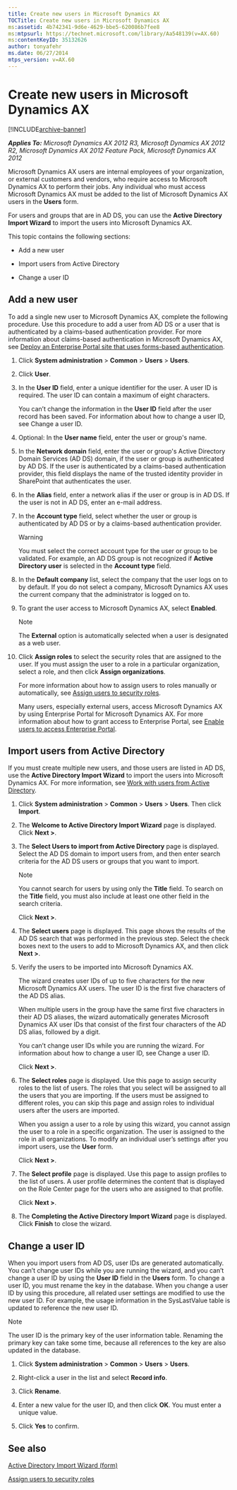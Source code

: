 ```yaml
---
title: Create new users in Microsoft Dynamics AX
TOCTitle: Create new users in Microsoft Dynamics AX
ms:assetid: 4b742341-9d6e-4629-bbe5-620086b7fee8
ms:mtpsurl: https://technet.microsoft.com/library/Aa548139(v=AX.60)
ms:contentKeyID: 35132626
author: tonyafehr
ms.date: 06/27/2014
mtps_version: v=AX.60
---
```


# Create new users in Microsoft Dynamics AX 


[!INCLUDE[archive-banner](includes/archive-banner.md)]


_**Applies To:** Microsoft Dynamics AX 2012 R3, Microsoft Dynamics AX 2012 R2, Microsoft Dynamics AX 2012 Feature Pack, Microsoft Dynamics AX 2012_

Microsoft Dynamics AX users are internal employees of your organization, or external customers and vendors, who require access to Microsoft Dynamics AX to perform their jobs. Any individual who must access Microsoft Dynamics AX must be added to the list of Microsoft Dynamics AX users in the **Users** form.

For users and groups that are in AD DS, you can use the **Active Directory Import Wizard** to import the users into Microsoft Dynamics AX.

This topic contains the following sections:

  - Add a new user

  - Import users from Active Directory

  - Change a user ID

## Add a new user

To add a single new user to Microsoft Dynamics AX, complete the following procedure. Use this procedure to add a user from AD DS or a user that is authenticated by a claims-based authentication provider. For more information about claims-based authentication in Microsoft Dynamics AX, see [Deploy an Enterprise Portal site that uses forms-based authentication](deploy-an-enterprise-portal-site-that-uses-forms-based-authentication.md).

1.  Click **System administration** \> **Common** \> **Users** \> **Users**.

2.  Click **User**.

3.  In the **User ID** field, enter a unique identifier for the user. A user ID is required. The user ID can contain a maximum of eight characters.
    
    You can’t change the information in the **User ID** field after the user record has been saved. For information about how to change a user ID, see Change a user ID.

4.  Optional: In the **User name** field, enter the user or group's name.

5.  In the **Network domain** field, enter the user or group's Active Directory Domain Services (AD DS) domain, if the user or group is authenticated by AD DS. If the user is authenticated by a claims-based authentication provider, this field displays the name of the trusted identity provider in SharePoint that authenticates the user.

6.  In the **Alias** field, enter a network alias if the user or group is in AD DS. If the user is not in AD DS, enter an e-mail address.

7.  In the **Account type** field, select whether the user or group is authenticated by AD DS or by a claims-based authentication provider.
    

    > [!WARNING]
    > <P>You must select the correct account type for the user or group to be validated. For example, an AD DS group is not recognized if <STRONG>Active Directory user</STRONG> is selected in the <STRONG>Account type</STRONG> field.</P>



8.  In the **Default company** list, select the company that the user logs on to by default. If you do not select a company, Microsoft Dynamics AX uses the current company that the administrator is logged on to.

9.  To grant the user access to Microsoft Dynamics AX, select **Enabled**.
    

    > [!NOTE]
    > <P>The <STRONG>External</STRONG> option is automatically selected when a user is designated as a web user.</P>



10. Click **Assign roles** to select the security roles that are assigned to the user. If you must assign the user to a role in a particular organization, select a role, and then click **Assign organizations**.
    
    For more information about how to assign users to roles manually or automatically, see [Assign users to security roles](assign-users-to-security-roles.md).
    
    Many users, especially external users, access Microsoft Dynamics AX by using Enterprise Portal for Microsoft Dynamics AX. For more information about how to grant access to Enterprise Portal, see [Enable users to access Enterprise Portal](enable-users-to-access-enterprise-portal.md).

## Import users from Active Directory

If you must create multiple new users, and those users are listed in AD DS, use the **Active Directory Import Wizard** to import the users into Microsoft Dynamics AX. For more information, see [Work with users from Active Directory](work-with-users-from-active-directory.md).

1.  Click **System administration** \> **Common** \> **Users** \> **Users**. Then click **Import**.

2.  The **Welcome to Active Directory Import Wizard** page is displayed. Click **Next \>**.

3.  The **Select Users to import from Active Directory** page is displayed. Select the AD DS domain to import users from, and then enter search criteria for the AD DS users or groups that you want to import.
    

    > [!NOTE]
    > <P>You cannot search for users by using only the <STRONG>Title</STRONG> field. To search on the <STRONG>Title</STRONG> field, you must also include at least one other field in the search criteria.</P>

    
    Click **Next \>**.

4.  The **Select users** page is displayed. This page shows the results of the AD DS search that was performed in the previous step. Select the check boxes next to the users to add to Microsoft Dynamics AX, and then click **Next \>**.

5.  Verify the users to be imported into Microsoft Dynamics AX.
    
    The wizard creates user IDs of up to five characters for the new Microsoft Dynamics AX users. The user ID is the first five characters of the AD DS alias.
    
    When multiple users in the group have the same first five characters in their AD DS aliases, the wizard automatically generates Microsoft Dynamics AX user IDs that consist of the first four characters of the AD DS alias, followed by a digit.
    
    You can’t change user IDs while you are running the wizard. For information about how to change a user ID, see Change a user ID.
    
    Click **Next \>**.

6.  The **Select roles** page is displayed. Use this page to assign security roles to the list of users. The roles that you select will be assigned to all the users that you are importing. If the users must be assigned to different roles, you can skip this page and assign roles to individual users after the users are imported.
    
    When you assign a user to a role by using this wizard, you cannot assign the user to a role in a specific organization. The user is assigned to the role in all organizations. To modify an individual user’s settings after you import users, use the **User** form.
    
    Click **Next \>**.

7.  The **Select profile** page is displayed. Use this page to assign profiles to the list of users. A user profile determines the content that is displayed on the Role Center page for the users who are assigned to that profile.
    
    Click **Next \>**.

8.  The **Completing the Active Directory Import Wizard** page is displayed. Click **Finish** to close the wizard.

## Change a user ID

When you import users from AD DS, user IDs are generated automatically. You can’t change user IDs while you are running the wizard, and you can’t change a user ID by using the **User ID** field in the **Users** form. To change a user ID, you must rename the key in the database. When you change a user ID by using this procedure, all related user settings are modified to use the new user ID. For example, the usage information in the SysLastValue table is updated to reference the new user ID.


> [!NOTE]
> <P>The user ID is the primary key of the user information table. Renaming the primary key can take some time, because all references to the key are also updated in the database.</P>



1.  Click **System administration** \> **Common** \> **Users** \> **Users**.

2.  Right-click a user in the list and select **Record info**.

3.  Click **Rename**.

4.  Enter a new value for the user ID, and then click **OK**. You must enter a unique value.

5.  Click **Yes** to confirm.

## See also

[Active Directory Import Wizard (form)](https://technet.microsoft.com/library/hh242519\(v=ax.60\))

[Assign users to security roles](assign-users-to-security-roles.md)

  


